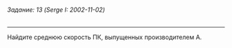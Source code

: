 ###### Задание: 13 (Serge I: 2002-11-02)

-----
Найдите среднюю скорость ПК, выпущенных производителем A.    